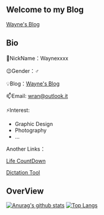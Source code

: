 ## Welcome to my Blog
[Wayne's Blog](https://wrans.top)
<!--
**wr20060926/wr20060926** is a ✨ _special_ ✨ repository because its `README.md` (this file) appears on your GitHub profile.

Here are some ideas to get you started:

- 🔭 I’m currently working on ...
- 🌱 I’m currently learning ...
- 👯 I’m looking to collaborate on ...
- 🤔 I’m looking for help with ...
- 💬 Ask me about ...
- 📫 How to reach me: ...
- 😄 Pronouns: ...
- ⚡ Fun fact: ...
-->
## Bio
🎈NickName：Waynexxxx

😉Gender：♂

💡Blog：[Wayne's Blog](https://wrans.top)

📫Email: wran@outlook.it

⚡Interest:
 - Graphic Design
 - Photography 
 - ...


Another Links：

[Life CountDown](https://cd.wahr.top)

[Dictation Tool](https://dictation.wahr.top)
## OverView
[![Anurag's github stats](https://github-readme-stats.vercel.app/api?username=wayne0926)](https://github.com/anuraghazra/github-readme-stats)
[![Top Langs](https://github-readme-stats.vercel.app/api/top-langs/?username=wayne0926)](https://github.com/anuraghazra/github-readme-stats)

